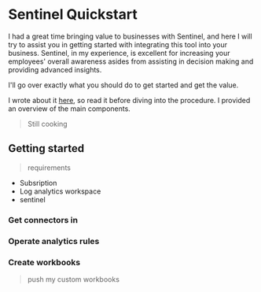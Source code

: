 #  Sentinel Quickstart
I had a great time bringing value to businesses with Sentinel, and here I will try to assist you in getting started with integrating this tool into your business. Sentinel, in my experience, is excellent for increasing your employees' overall awareness asides from assisting in decision making and providing advanced insights.

I'll go over exactly what you should do to get started and get the value.

I wrote about it [here](https://github.com/Y4HYA4/Cloud_Blogs/blob/main/cl6capiny00cmfvnv9wwv9q1y.md), so read it before diving into the procedure. I provided an overview of the main components.

> Still cooking

## Getting started

> requirements

- Subsription
- Log analytics workspace
- sentinel


### Get connectors in


### Operate analytics rules


### Create workbooks
> push my custom workbooks
